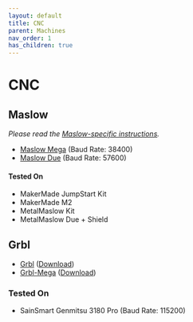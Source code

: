 ```yaml
---
layout: default
title: CNC
parent: Machines
nav_order: 1
has_children: true
---
```


# CNC

## Maslow

_Please read the [Maslow-specific instructions](/machines/cnc/maslow)._

- [Maslow Mega](https://github.com/WebControlCNC/Firmware/tree/release/holey) (Baud Rate: 38400)
- [Maslow Due](https://github.com/makermadecnc/MaslowDue) (Baud Rate: 57600)

#### Tested On

- MakerMade JumpStart Kit
- MakerMade M2
- MetalMaslow Kit
- MetalMaslow Due + Shield

## Grbl

- [Grbl](https://github.com/gnea/grbl) ([Download](https://github.com/gnea/grbl/releases))
- [Grbl-Mega](https://github.com/gnea/grbl-Mega) ([Download](https://github.com/gnea/grbl-Mega/releases))

### Tested On

- SainSmart Genmitsu 3180 Pro (Baud Rate: 115200)
